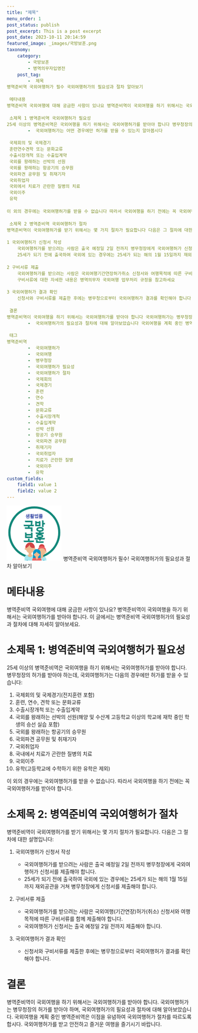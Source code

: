 ```yaml
---
title: "제목"
menu_order: 1
post_status: publish
post_excerpt: This is a post excerpt
post_date: 2023-10-11 20:14:59
featured_image: _images/국방보훈.png
taxonomy:
    category:
        - 국방보훈
        - 병역의무자입영전
    post_tag:
        -  제목
병역준비역 국외여행허가 필수 국외여행허가의 필요성과 절차 알아보기

 메타내용
병역준비역 국외여행에 대해 궁금한 사항이 있나요 병역준비역이 국외여행을 하기 위해서는 국외여행허가를 받아야 합니다 이 글에서는 국외여행허가의 필요성과 절차에 대해 자세히 알아보세요

 소제목 1 병역준비역 국외여행허가 필요성
25세 이상의 병역준비역은 국외여행을 하기 위해서는 국외여행허가를 받아야 합니다 병무청장의 허가를 받아야 하는데
        -  국외여행허가는 어떤 경우에만 허가를 받을 수 있는지 알아봅시다

 국제회의 및 국제경기
 훈련연수견학 또는 문화교류
 수출시장개척 또는 수출입계약
 국외를 왕래하는 선박의 선원
 국외를 왕래하는 항공기의 승무원
 국외파견 공무원 및 취재기자
 국외취업자
 국외에서 치료가 곤란한 질병의 치료
 국외이주
 유학

이 외의 경우에는 국외여행허가를 받을 수 없습니다 따라서 국외여행을 하기 전에는 꼭 국외여행허가를 받아야 합니다

 소제목 2 병역준비역 국외여행허가 절차
병역준비역이 국외여행허가를 받기 위해서는 몇 가지 절차가 필요합니다 다음은 그 절차에 대한 설명입니다

1 국외여행허가 신청서 작성
    국외여행허가를 받으려는 사람은 출국 예정일 2일 전까지 병무청장에게 국외여행허가 신청서를 제출해야 합니다
    25세가 되기 전에 출국하여 국외에 있는 경우에는 25세가 되는 해의 1월 15일까지 재외공관을 거쳐 병무청장에게 신청서를 제출해야 합니다

2 구비서류 제출
    국외여행허가를 받으려는 사람은 국외여행기간연장허가취소 신청서와 여행목적에 따른 구비서류를 함께 제출해야 합니다
    구비서류에 대한 자세한 내용은 병역의무자 국외여행 업무처리 규정을 참고하세요

3 국외여행허가 결과 확인
    신청서와 구비서류를 제출한 후에는 병무청으로부터 국외여행허가 결과를 확인해야 합니다

 결론
병역준비역이 국외여행을 하기 위해서는 국외여행허가를 받아야 합니다 국외여행허가는 병무청장의 허가를 받아야 하며
        -  국외여행허가의 필요성과 절차에 대해 알아보았습니다 국외여행을 계획 중인 병역준비역은 이점을 유념하여 국외여행허가 절차를 따르도록 합시다

 태그
병역준비역
        -  국외여행허가
        -  국외여행
        -  병무청장
        -  국외여행허가 필요성
        -  국외여행허가 절차
        -  국제회의
        -  국제경기
        -  훈련
        -  연수
        -  견학
        -  문화교류
        -  수출시장개척
        -  수출입계약
        -  선박 선원
        -  항공기 승무원
        -  국외파견 공무원
        -  취재기자
        -  국외취업자
        -  치료가 곤란한 질병
        -  국외이주
        -  유학
custom_fields:
    field1: value 1
    field2: value 2
---
```


![국방보훈](/_images/국방보훈.png)
병역준비역 국외여행허가 필수! 국외여행허가의 필요성과 절차 알아보기

# 메타내용
병역준비역 국외여행에 대해 궁금한 사항이 있나요? 병역준비역이 국외여행을 하기 위해서는 국외여행허가를 받아야 합니다. 이 글에서는 병역준비역 국외여행허가의 필요성과 절차에 대해 자세히 알아보세요.

# 소제목 1: 병역준비역 국외여행허가 필요성
25세 이상의 병역준비역은 국외여행을 하기 위해서는 국외여행허가를 받아야 합니다. 병무청장의 허가를 받아야 하는데, 국외여행허가는 다음의 경우에만 허가를 받을 수 있습니다:

1. 국제회의 및 국제경기(전지훈련 포함)
2. 훈련, 연수, 견학 또는 문화교류
3. 수출시장개척 또는 수출입계약
4. 국외를 왕래하는 선박의 선원(해양 및 수산계 고등학교 이상의 학교에 재학 중인 학생의 승선 실습 포함)
5. 국외를 왕래하는 항공기의 승무원
6. 국외파견 공무원 및 취재기자
7. 국외취업자
8. 국내에서 치료가 곤란한 질병의 치료
9. 국외이주
10. 유학(고등학교에 수학하기 위한 유학은 제외)

이 외의 경우에는 국외여행허가를 받을 수 없습니다. 따라서 국외여행을 하기 전에는 꼭 국외여행허가를 받아야 합니다.

# 소제목 2: 병역준비역 국외여행허가 절차
병역준비역이 국외여행허가를 받기 위해서는 몇 가지 절차가 필요합니다. 다음은 그 절차에 대한 설명입니다:

1. 국외여행허가 신청서 작성
   - 국외여행허가를 받으려는 사람은 출국 예정일 2일 전까지 병무청장에게 국외여행허가 신청서를 제출해야 합니다.
   - 25세가 되기 전에 출국하여 국외에 있는 경우에는 25세가 되는 해의 1월 15일까지 재외공관을 거쳐 병무청장에게 신청서를 제출해야 합니다.

2. 구비서류 제출
   - 국외여행허가를 받으려는 사람은 국외여행(기간연장)허가(취소) 신청서와 여행목적에 따른 구비서류를 함께 제출해야 합니다.
   - 국외여행허가 신청서는 출국 예정일 2일 전까지 제출해야 합니다.

3. 국외여행허가 결과 확인
   - 신청서와 구비서류를 제출한 후에는 병무청으로부터 국외여행허가 결과를 확인해야 합니다.

# 결론
병역준비역이 국외여행을 하기 위해서는 국외여행허가를 받아야 합니다. 국외여행허가는 병무청장의 허가를 받아야 하며, 국외여행허가의 필요성과 절차에 대해 알아보았습니다. 국외여행을 계획 중인 병역준비역은 이점을 유념하여 국외여행허가 절차를 따르도록 합시다. 국외여행허가를 받고 안전하고 즐거운 여행을 즐기시기 바랍니다.
